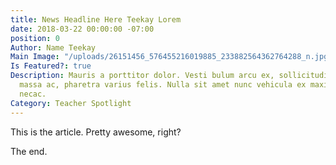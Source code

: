 ```yaml
---
title: News Headline Here Teekay Lorem
date: 2018-03-22 00:00:00 -07:00
position: 0
Author: Name Teekay
Main Image: "/uploads/26151456_576455216019885_233882564362764288_n.jpg"
Is Featured?: true
Description: Mauris a porttitor dolor. Vesti bulum arcu ex, sollicitudin sit amet
  massa ac, pharetra varius felis. Nulla sit amet nunc vehicula ex maximus consectetur
  necac.
Category: Teacher Spotlight
---
```


This is the article. Pretty awesome, right?

The end.
